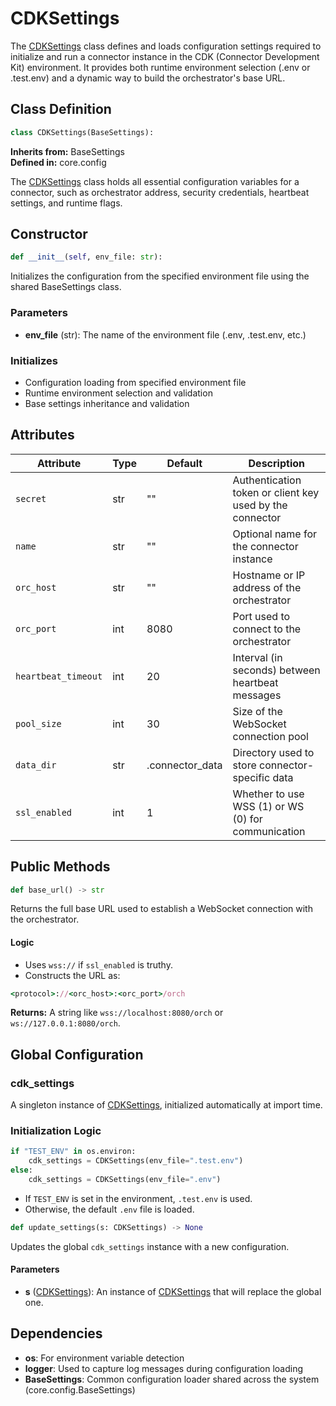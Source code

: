 # CDKSettings

The [CDKSettings](cdksettings) class defines and loads configuration settings required to initialize and run a connector instance in the CDK (Connector Development Kit) environment. It provides both runtime environment selection (.env or .test.env) and a dynamic way to build the orchestrator's base URL.

## Class Definition

```python
class CDKSettings(BaseSettings):
```

**Inherits from:** BaseSettings  
**Defined in:** core.config

The [CDKSettings](cdksettings) class holds all essential configuration variables for a connector, such as orchestrator address, security credentials, heartbeat settings, and runtime flags.

## Constructor

```python
def __init__(self, env_file: str):
```

Initializes the configuration from the specified environment file using the shared BaseSettings class.

### Parameters

- **env_file** (str): The name of the environment file (.env, .test.env, etc.)

### Initializes

- Configuration loading from specified environment file
- Runtime environment selection and validation
- Base settings inheritance and validation

## Attributes

| Attribute | Type | Default | Description |
|-----------|------|---------|-------------|
| `secret` | str | "" | Authentication token or client key used by the connector |
| `name` | str | "" | Optional name for the connector instance |
| `orc_host` | str | "" | Hostname or IP address of the orchestrator |
| `orc_port` | int | 8080 | Port used to connect to the orchestrator |
| `heartbeat_timeout` | int | 20 | Interval (in seconds) between heartbeat messages |
| `pool_size` | int | 30 | Size of the WebSocket connection pool |
| `data_dir` | str | .connector_data | Directory used to store connector-specific data |
| `ssl_enabled` | int | 1 | Whether to use WSS (1) or WS (0) for communication |

## Public Methods

```python
def base_url() -> str
```

Returns the full base URL used to establish a WebSocket connection with the orchestrator.

#### Logic

- Uses `wss://` if `ssl_enabled` is truthy.
- Constructs the URL as:

```ruby
<protocol>://<orc_host>:<orc_port>/orch
```

**Returns:** A string like `wss://localhost:8080/orch` or `ws://127.0.0.1:8080/orch`.

## Global Configuration

### cdk_settings

A singleton instance of [CDKSettings](cdksettings), initialized automatically at import time.

### Initialization Logic

```python
if "TEST_ENV" in os.environ:
    cdk_settings = CDKSettings(env_file=".test.env")
else:
    cdk_settings = CDKSettings(env_file=".env")
```

- If `TEST_ENV` is set in the environment, `.test.env` is used.
- Otherwise, the default `.env` file is loaded.

```python
def update_settings(s: CDKSettings) -> None
```

Updates the global `cdk_settings` instance with a new configuration.

#### Parameters

- **s** ([CDKSettings](cdksettings)): An instance of [CDKSettings](cdksettings) that will replace the global one.

## Dependencies

- **os**: For environment variable detection
- **logger**: Used to capture log messages during configuration loading
- **BaseSettings**: Common configuration loader shared across the system (core.config.BaseSettings)